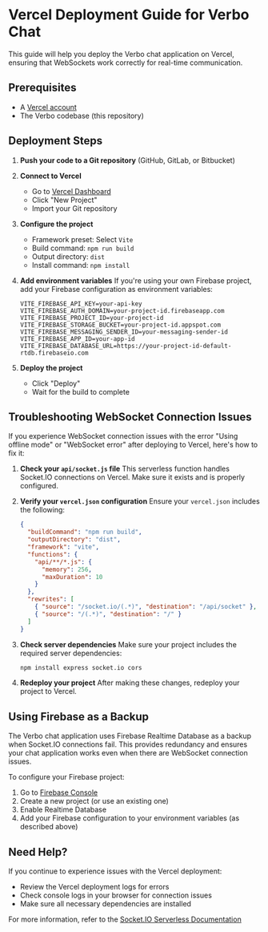# Vercel Deployment Guide for Verbo Chat

This guide will help you deploy the Verbo chat application on Vercel, ensuring that WebSockets work correctly for real-time communication.

## Prerequisites

- A [Vercel account](https://vercel.com/signup)
- The Verbo codebase (this repository)

## Deployment Steps

1. **Push your code to a Git repository** (GitHub, GitLab, or Bitbucket)

2. **Connect to Vercel**
   - Go to [Vercel Dashboard](https://vercel.com/dashboard)
   - Click "New Project"
   - Import your Git repository 

3. **Configure the project**
   - Framework preset: Select `Vite`
   - Build command: `npm run build`
   - Output directory: `dist`
   - Install command: `npm install`

4. **Add environment variables**
   If you're using your own Firebase project, add your Firebase configuration as environment variables:
   
   ```
   VITE_FIREBASE_API_KEY=your-api-key
   VITE_FIREBASE_AUTH_DOMAIN=your-project-id.firebaseapp.com
   VITE_FIREBASE_PROJECT_ID=your-project-id
   VITE_FIREBASE_STORAGE_BUCKET=your-project-id.appspot.com
   VITE_FIREBASE_MESSAGING_SENDER_ID=your-messaging-sender-id
   VITE_FIREBASE_APP_ID=your-app-id
   VITE_FIREBASE_DATABASE_URL=https://your-project-id-default-rtdb.firebaseio.com
   ```

5. **Deploy the project**
   - Click "Deploy"
   - Wait for the build to complete

## Troubleshooting WebSocket Connection Issues

If you experience WebSocket connection issues with the error "Using offline mode" or "WebSocket error" after deploying to Vercel, here's how to fix it:

1. **Check your `api/socket.js` file**
   This serverless function handles Socket.IO connections on Vercel. Make sure it exists and is properly configured.

2. **Verify your `vercel.json` configuration**
   Ensure your `vercel.json` includes the following:
   ```json
   {
     "buildCommand": "npm run build",
     "outputDirectory": "dist",
     "framework": "vite",
     "functions": {
       "api/**/*.js": {
         "memory": 256,
         "maxDuration": 10
       }
     },
     "rewrites": [
       { "source": "/socket.io/(.*)", "destination": "/api/socket" },
       { "source": "/(.*)", "destination": "/" }
     ]
   }
   ```

3. **Check server dependencies**
   Make sure your project includes the required server dependencies:
   ```bash
   npm install express socket.io cors
   ```

4. **Redeploy your project**
   After making these changes, redeploy your project to Vercel.

## Using Firebase as a Backup

The Verbo chat application uses Firebase Realtime Database as a backup when Socket.IO connections fail. This provides redundancy and ensures your chat application works even when there are WebSocket connection issues.

To configure your Firebase project:
1. Go to [Firebase Console](https://console.firebase.google.com/)
2. Create a new project (or use an existing one)
3. Enable Realtime Database
4. Add your Firebase configuration to your environment variables (as described above)

## Need Help?

If you continue to experience issues with the Vercel deployment:
- Review the Vercel deployment logs for errors
- Check console logs in your browser for connection issues
- Make sure all necessary dependencies are installed

For more information, refer to the [Socket.IO Serverless Documentation](https://socket.io/docs/v4/server-installation/#running-with-vercel-the-example-small-improvements)
